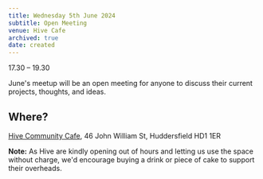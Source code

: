 ```yaml
---
title: Wednesday 5th June 2024
subtitle: Open Meeting
venue: Hive Cafe
archived: true
date: created
---
```


17.30 – 19.30

June's meetup will be an open meeting for anyone to discuss their current projects, thoughts, and ideas.


## Where?

[Hive Community Cafe](https://www.hivecommunity.org.uk/), 46 John William St, Huddersfield HD1 1ER 

**Note:** As Hive are kindly opening out of hours and letting us use the space without charge, we'd encourage buying a drink or piece of cake to support their overheads.